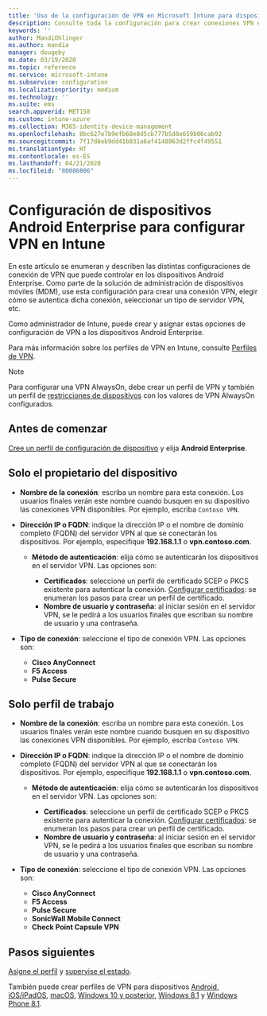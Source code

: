 ```yaml
---
title: 'Uso de la configuración de VPN en Microsoft Intune para dispositivos que ejecutan Android: Azure | Microsoft Docs'
description: Consulte toda la configuración para crear conexiones VPN en dispositivos Android Enterprise en Microsoft Intune. Escriba el nombre de la conexión, la dirección IP o el FQDN del servidor VPN, elija cómo se autentican los usuarios y elija los tipos de conexión Citrix, SonicWall, Check Point Capsule y Pulse Secure.
keywords: ''
author: MandiOhlinger
ms.author: mandia
manager: dougeby
ms.date: 03/19/2020
ms.topic: reference
ms.service: microsoft-intune
ms.subservice: configuration
ms.localizationpriority: medium
ms.technology: ''
ms.suite: ems
search.appverid: MET150
ms.custom: intune-azure
ms.collection: M365-identity-device-management
ms.openlocfilehash: 8bc627e7b9efb68e8d5cb777b5d8e659b06cab92
ms.sourcegitcommit: 7f17d6eb9dd41b031a6af4148863d2ffc4f49551
ms.translationtype: HT
ms.contentlocale: es-ES
ms.lasthandoff: 04/21/2020
ms.locfileid: "80086806"
---
```

# <a name="android-enterprise-device-settings-to-configure-vpn-in-intune"></a>Configuración de dispositivos Android Enterprise para configurar VPN en Intune

En este artículo se enumeran y describen las distintas configuraciones de conexión de VPN que puede controlar en los dispositivos Android Enterprise. Como parte de la solución de administración de dispositivos móviles (MDM), use esta configuración para crear una conexión VPN, elegir cómo se autentica dicha conexión, seleccionar un tipo de servidor VPN, etc.

Como administrador de Intune, puede crear y asignar estas opciones de configuración de VPN a los dispositivos Android Enterprise. 

Para más información sobre los perfiles de VPN en Intune, consulte [Perfiles de VPN](vpn-settings-configure.md).

> [!NOTE]
> Para configurar una VPN AlwaysOn, debe crear un perfil de VPN y también un perfil de [restricciones de dispositivos](device-restrictions-android-for-work.md#connectivity) con los valores de VPN AlwaysOn configurados.

## <a name="before-you-begin"></a>Antes de comenzar

[Cree un perfil de configuración de dispositivo](vpn-settings-configure.md) y elija **Android Enterprise**.

## <a name="device-owner-only"></a>Solo el propietario del dispositivo

- **Nombre de la conexión**: escriba un nombre para esta conexión. Los usuarios finales verán este nombre cuando busquen en su dispositivo las conexiones VPN disponibles. Por ejemplo, escriba `Contoso VPN`.
- **Dirección IP o FQDN**: indique la dirección IP o el nombre de dominio completo (FQDN) del servidor VPN al que se conectarán los dispositivos. Por ejemplo, especifique **192.168.1.1** o **vpn.contoso.com**.

  - **Método de autenticación**: elija cómo se autenticarán los dispositivos en el servidor VPN. Las opciones son:
  
    - **Certificados**: seleccione un perfil de certificado SCEP o PKCS existente para autenticar la conexión. [Configurar certificados](../protect/certificates-configure.md): se enumeran los pasos para crear un perfil de certificado.
    - **Nombre de usuario y contraseña**: al iniciar sesión en el servidor VPN, se le pedirá a los usuarios finales que escriban su nombre de usuario y una contraseña.

- **Tipo de conexión**: seleccione el tipo de conexión VPN. Las opciones son:

  - **Cisco AnyConnect**
  - **F5 Access**
  - **Pulse Secure**

## <a name="work-profile-only"></a>Solo perfil de trabajo

- **Nombre de la conexión**: escriba un nombre para esta conexión. Los usuarios finales verán este nombre cuando busquen en su dispositivo las conexiones VPN disponibles. Por ejemplo, escriba `Contoso VPN`.
- **Dirección IP o FQDN**: indique la dirección IP o el nombre de dominio completo (FQDN) del servidor VPN al que se conectarán los dispositivos. Por ejemplo, especifique **192.168.1.1** o **vpn.contoso.com**.

  - **Método de autenticación**: elija cómo se autenticarán los dispositivos en el servidor VPN. Las opciones son:
  
    - **Certificados**: seleccione un perfil de certificado SCEP o PKCS existente para autenticar la conexión. [Configurar certificados](../protect/certificates-configure.md): se enumeran los pasos para crear un perfil de certificado.
    - **Nombre de usuario y contraseña**: al iniciar sesión en el servidor VPN, se le pedirá a los usuarios finales que escriban su nombre de usuario y una contraseña.

- **Tipo de conexión**: seleccione el tipo de conexión VPN. Las opciones son:

  - **Cisco AnyConnect**
  - **F5 Access**
  - **Pulse Secure**
  - **SonicWall Mobile Connect**
  - **Check Point Capsule VPN**

## <a name="next-steps"></a>Pasos siguientes

[Asigne el perfil](device-profile-assign.md) y [supervise el estado](device-profile-monitor.md).

También puede crear perfiles de VPN para dispositivos [Android](vpn-settings-android.md), [iOS/iPadOS](vpn-settings-ios.md), [macOS](vpn-settings-macos.md), [Windows 10 y posterior](vpn-settings-windows-10.md), [Windows 8.1](vpn-settings-windows-8-1.md) y [Windows Phone 8.1](vpn-settings-windows-phone-8-1.md).
